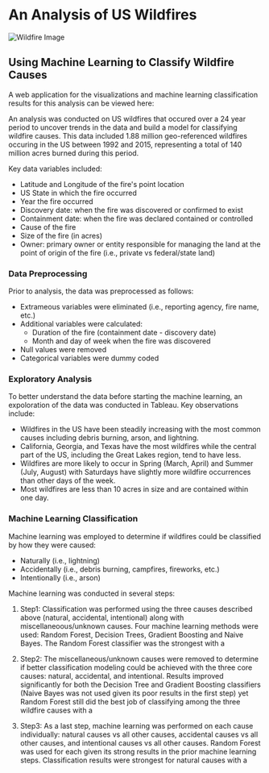 # An Analysis of US Wildfires

![Wildfire Image](https://github.com/bking3372/US-Wildfire-Analysis/blob/main/images/Wildfires4.jpg)
## Using Machine Learning to Classify Wildfire Causes

A web application for the visualizations and machine learning classification results for this analysis can be viewed here:  


An analysis was conducted on US wildfires that occured over a 24 year period to uncover trends in the data and build a model for classifying wildfire causes.  This data included 1.88 million geo-referenced wildfires occuring in the US between 1992 and 2015, representing a total of 140 million acres burned during this period.

Key data variables included:
-  Latitude and Longitude of the fire's point location
-  US State in which the fire occurred
-  Year the fire occurred
-  Discovery date: when the fire was discovered or confirmed to exist
-  Containment date:  when the fire was declared contained or controlled
-  Cause of the fire
-  Size of the fire (in acres)
-  Owner:  primary owner or entity responsible for managing the land at the point of origin of the fire (i.e., private vs federal/state land)


### Data Preprocessing

Prior to analysis, the data was preprocessed as follows:
- Extrameous variables were eliminated (i.e., reporting agency, fire name, etc.)
- Additional variables were calculated:
  -  Duration of the fire (containment date - discovery date)
  -  Month and day of week when the fire was discovered
- Null values were removed
- Categorical variables were dummy coded


### Exploratory Analysis

To better understand the data before starting the machine learning, an expoloration of the data was conducted in Tableau.  Key observations include:
- Wildfires in the US have been steadily increasing with the most common causes including debris burning, arson, and lightning.
- California, Georgia, and Texas have the most wildfires while the central part of the US, including the Great Lakes region, tend to have less.
- Wildfires are more likely to occur in Spring (March, April) and Summer (July, August) with Saturdays have slightly more wildfire occurrences than other days of the week.
- Most wildfires are less than 10 acres in size and are contained within one day.


### Machine Learning Classification

Machine learning was employed to determine if wildfires could be classified by how they were caused:
-  Naturally (i.e., lightning)
-  Accidentally (i.e., debris burning, campfires, fireworks, etc.)
-  Intentionally (i.e., arson)

Machine learning was conducted in several steps:
1. Step1: Classification was performed using the three causes described above (natural, accidental, intentional) along with miscellaneoous/unknown causes.  Four machine learning methods were used:  Random Forest, Decision Trees, Gradient Boosting and Naive Bayes.  The Random Forest classifier was the strongest with a

2. Step2:  The miscellaneous/unknown causes were removed to determine if better classification modeling could be achieved with the three core causes:  natural, accidental, and intentional.  Results improved significantly for both the Decision Tree and Gradient Boosting classifiers (Naive Bayes was not used given its poor results in the first step) yet Random Forest still did the best job of classifying among the three wildfire causes with a

3. Step3:  As a last step, machine learning was performed on each cause individually:  natural causes vs all other causes, accidental causes vs all other causes, and intentional causes vs all other causes.  Random Forest was used for each given its strong results in the prior machine learning steps.  Classification results were strongest for natural causes with a 
